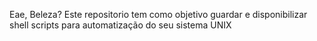 Eae, Beleza?
Este repositorio tem como objetivo guardar e disponibilizar shell scripts para automatização do seu sistema UNIX
